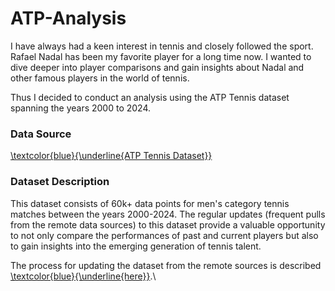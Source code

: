 # ATP-Analysis


I have always had a keen interest in tennis and closely followed the sport. Rafael Nadal has been my favorite player for a long time now. I wanted to dive deeper into player comparisons and gain insights about Nadal and other famous players in the world of tennis.

Thus I decided to conduct an analysis using the ATP Tennis dataset spanning the years 2000 to 2024. 

### Data Source ###

[\textcolor{blue}{\underline{ATP Tennis Dataset}}](https://www.kaggle.com/datasets/dissfya/atp-tennis-2000-2023daily-pull)

### Dataset Description ###

This dataset consists of 60k+ data points for men's category tennis matches between the years 2000-2024. The regular updates (frequent pulls from the remote data sources) to this dataset provide a valuable opportunity to not only compare the performances of past and current players but also to gain insights into the emerging generation of tennis talent.

The process for updating the dataset from the remote sources is described [\textcolor{blue}{\underline{here}}](https://www.kaggle.com/code/dissfya/atp-tennis-daily-pull).\
